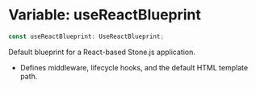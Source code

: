 # Variable: useReactBlueprint

```ts
const useReactBlueprint: UseReactBlueprint;
```

Default blueprint for a React-based Stone.js application.

- Defines middleware, lifecycle hooks, and the default HTML template path.
